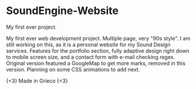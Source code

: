 # SoundEngine-Website
My first ever project.

My first ever web development project. Multiple page, very "90s style". I am still working on this, as it 
is a personal website for my Sound Design services. Features <iframes> for the portfolio section, fully adaptive design
right down to mobile screen size, and a contact form with e-mail checking regex. Original version featured a GoogleMap
to get more marks, removed in this version. Planning on some CSS animations to add next.

{<3} Made in Grieco {<3}
